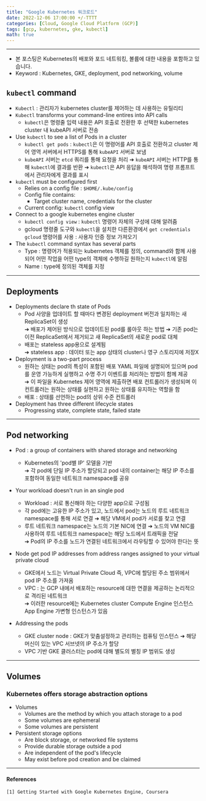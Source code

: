 ```yaml
---
title: "Google Kubernetes 워크로드"
date: 2022-12-06 17:00:00 +/-TTTT
categories: [Cloud, Google Cloud Platform (GCP)]
tags: [gcp, kubernetes, gke, kubectl]
math: true
---
```




------------------------

- 본 포스팅은 Kubernetes의 배포와 포드 네트워킹, 볼륨에 대한 내용을 포함하고 있습니다.
- Keyword : Kubernetes, GKE, deployment, pod networking, volume


## **`kubectl` command**
- `Kubectl` : 관리자가 kubernetes cluster를 제어하는 데 사용하는 유틸리티
- `Kubectl` transforms your command-line entires into API calls
  - `kubectl`은 명령줄 입력 내용은 API 호출로 전환한 후 선택한 kubernetes cluster 내 kubeAPI 서버로 전송
- Use `kubectl` to see a list of Pods in a cluster
  - `kubectl get pods` : `kubectl`은 이 명령어를 API 호출로 전환하고 cluster 제어 영역 서버에서 HTTPS를 통해 `kubeAPI` 서버로 보냄
  - `kubeAPI` 서버는 `etcd` 쿼리를 통해 요청을 처리 ➔ `kubeAPI` 서버는 HTTP를 통해 `kubectl`에 결과를 반환 ➔ `kubectl`은 API 응답을 해석하여 명령 프롬프트에서 관리자에게 결과를 표시
- `kubectl` must be configured first
  - Relies on a config file : `$HOME/.kube/config`
  - Config file contains:
    - Target cluster name, credentials for the cluster
  - Current config: `kubectl` config view
- Connect to a google kubernetes engine cluster
  - `kubectl config view` : `kubectl` 명령어 자체의 구성에 대해 알려줌
  - gcloud 명령줄 도구와 `kubectl`을 설치한 다른환경에서 `get credentials gcloud` 명령어를 사용 : 사용자 인증 정보 가져오기
- The `kubectl` command syntax has several parts
  - Type : 명령어가 적용되는 kubernetes 객체를 정의, command와 함께 사용되어 어떤 작업을 어떤 type의 객체에 수행하길 원하는지 `kubectl`에 알림
  - Name : type에 정의된 객체를 지정


-----------------
## **Deployments**
- Deployments declare th state of Pods
  - Pod 사양을 업데이트 할 때마다 변경된 deployment 버전과 일치하는 새 ReplicaSet이 생성   
  ➔ 배포가 제어된 방식으로 업데이트된 pod를 롤아웃 하는 방법 ➔ 기존 pod는 이전 ReplicaSet에서 제거되고 새 ReplicaSet의 새로운 pod로 대체
  - 배포는 stateless app용으로 설계됨    
  ➔ stateless app : 데이터 또는 app 상태의 cluster나 영구 스토리지에 저장X
- Deployment is a two-part process
  - 원하는 상태는 pod의 특성이 포함된 배포 YAML 파일에 설명되어 있으며 pod를 운영 가능하게 실행하고 수명 주기 이벤트를 처리하는 방법이 함께 제공   
  ➔ 이 파일을 Kubernetes 제어 영역에 제출하면 배포 컨트롤러가 생성되며  이 컨트롤러는 원하는 상태를 실현하고 원하는 상태를 유지하는 역할을 함
  - 배포 : 상태를 선언하는 pod의 상위 수준 컨트롤러
- Deployment has three different lifecycle states
  - Progressing state, complete state, failed state


--------------
## **Pod networking**
- Pod : a group of containers with shared storage and networking
  - Kubernetes의 'pod별 IP' 모델을 기반     
  ➔ 각 pod에 단일 IP 주소가 할당되고 pod 내의 container는 해당 IP 주소를 포함하여 동일한 네트워크 namespace를 공유
- Your workload doesn't run in an single pod
  - Workload : 서로 통신해야 하는 다양한 app으로 구성됨
  - 각 pod에는 고유한 IP 주소가 있고, 노드에서 pod는 노드의 루트 네트워크 namespace를 통해 서로 연결    ➔ 해당 VM에서 pod가 서로를 찾고 연결   
  - 루트 네트워크 namespace는 노드의 기본 NIC에 연결 ➔ 노드의 VM NIC를 사용하여 루트 네트워크 namespace는 해당 노드에서 트래픽을 전달   
    ➔ Pod의 IP 주소를 노드가 연결된 네트워크에서 라우팅할 수 있어야 한다는 뜻
- Node get pod IP addresses from address ranges assigned to your virtual private cloud
  - GKE에서 노드는 Virtual Private Cloud 즉, VPC에 할당된 주소 범위에서 pod IP 주소를 가져옴
  - VPC : 는 GCP 내에서 배포하는 resource에 대한 연결을 제공하는 논리적으로 격리된 네트워크   
    ➔ 이러한 resource에는 Kubernetes cluster Compute Engine 인스턴스 App Engine 가변형 인스턴스가 있음

- Addressing the pods
  - GKE cluster node : GKE가 맞춤설정하고 관리하는 컴퓨팅 인스턴스 ➔ 해당 머신이 있는 VPC 서브넷의 IP 주소가 할당
  - VPC 기반 GKE 클러스터는 pod에 대해 별도의 별칭 IP 범위도 생성


------------------
## **Volumes**
### **Kubernetes offers storage abstraction options**
- Volumes
  - Volumes are the method by which you attach storage to a pod
  - Some volumes are ephemeral
  - Some volumes are persistent
- Persistent storage options
  - Are block storage, or networked file systems
  - Provide durable storage outside a pod
  - Are independent of the pod's lifecycle
  - May exist before pod creation and be claimed




----

#### **References**
```
[1] Getting Started with Google Kubernetes Engine, Coursera
```
